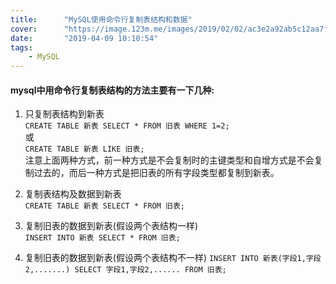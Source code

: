 ```yaml
---
title:      "MySQL使用命令行复制表结构和数据"
cover:      "https://image.123m.me/images/2019/02/02/ac3e2a92ab5c12aa7f0a241c4ad6c639.png"
date:       "2019-04-09 10:10:54"
tags:
    - MySQL
---
```


#### mysql中用命令行复制表结构的方法主要有一下几种: 

1. 只复制表结构到新表  
`CREATE TABLE 新表 SELECT * FROM 旧表 WHERE 1=2;`  
或  
`CREATE TABLE 新表 LIKE 旧表;`  
注意上面两种方式，前一种方式是不会复制时的主键类型和自增方式是不会复制过去的，而后一种方式是把旧表的所有字段类型都复制到新表。

2. 复制表结构及数据到新表  
`CREATE TABLE 新表 SELECT * FROM 旧表;`
 
3. 复制旧表的数据到新表(假设两个表结构一样)  
`INSERT INTO 新表 SELECT * FROM 旧表;`
 
4. 复制旧表的数据到新表(假设两个表结构不一样)
`INSERT INTO 新表(字段1,字段2,.......) SELECT 字段1,字段2,...... FROM 旧表;`